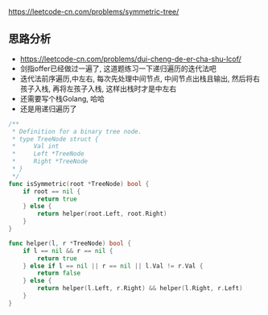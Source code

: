 https://leetcode-cn.com/problems/symmetric-tree/

## 思路分析
- https://leetcode-cn.com/problems/dui-cheng-de-er-cha-shu-lcof/
- 剑指offer已经做过一遍了, 这道题练习一下递归遍历的迭代法吧
- 迭代法前序遍历,中左右, 每次先处理中间节点, 中间节点出栈且输出, 然后将右孩子入栈, 再将左孩子入栈, 这样出栈时才是中左右
- 还需要写个栈Golang, 哈哈
- 还是用递归遍历了
```go
/**
 * Definition for a binary tree node.
 * type TreeNode struct {
 *     Val int
 *     Left *TreeNode
 *     Right *TreeNode
 * }
 */
func isSymmetric(root *TreeNode) bool {
    if root == nil {
        return true
    } else {
        return helper(root.Left, root.Right)
    }
}

func helper(l, r *TreeNode) bool {
    if l == nil && r == nil {
        return true
    } else if l == nil || r == nil || l.Val != r.Val {
        return false
    } else {
        return helper(l.Left, r.Right) && helper(l.Right, r.Left)
    }
}
```
